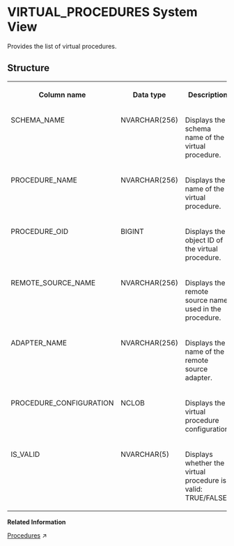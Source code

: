 <!-- loioacd0ac9f709247068dbe72b52d1f6a34 -->

# VIRTUAL\_PROCEDURES System View

Provides the list of virtual procedures.



## Structure


<table>
<tr>
<th valign="top">

Column name



</th>
<th valign="top">

Data type



</th>
<th valign="top">

Description



</th>
</tr>
<tr>
<td valign="top">

SCHEMA\_NAME



</td>
<td valign="top">

NVARCHAR\(256\)



</td>
<td valign="top">

Displays the schema name of the virtual procedure.



</td>
</tr>
<tr>
<td valign="top">

PROCEDURE\_NAME



</td>
<td valign="top">

NVARCHAR\(256\)



</td>
<td valign="top">

Displays the name of the virtual procedure.



</td>
</tr>
<tr>
<td valign="top">

PROCEDURE\_OID



</td>
<td valign="top">

BIGINT



</td>
<td valign="top">

Displays the object ID of the virtual procedure.



</td>
</tr>
<tr>
<td valign="top">

REMOTE\_SOURCE\_NAME



</td>
<td valign="top">

NVARCHAR\(256\)



</td>
<td valign="top">

Displays the remote source name used in the procedure.



</td>
</tr>
<tr>
<td valign="top">

ADAPTER\_NAME



</td>
<td valign="top">

NVARCHAR\(256\)



</td>
<td valign="top">

Displays the name of the remote source adapter.



</td>
</tr>
<tr>
<td valign="top">

PROCEDURE\_CONFIGURATION



</td>
<td valign="top">

NCLOB



</td>
<td valign="top">

Displays the virtual procedure configuration.



</td>
</tr>
<tr>
<td valign="top">

IS\_VALID



</td>
<td valign="top">

NVARCHAR\(5\)



</td>
<td valign="top">

Displays whether the virtual procedure is valid: TRUE/FALSE.



</td>
</tr>
</table>

**Related Information**  


[Procedures](https://help.sap.com/viewer/d1cb63c8dd8e4c35a0f18aef632687f0/2023_2_QRC/en-US/d43d91578c3b42b3bacfd89aacf0d62f.html "") :arrow_upper_right:

